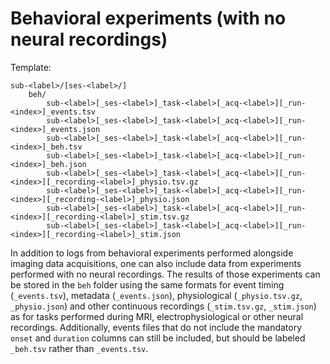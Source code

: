 # Behavioral experiments (with no neural recordings)

Template:

```Text
sub-<label>/[ses-<label>/]
    beh/
        sub-<label>[_ses-<label>]_task-<label>[_acq-<label>][_run-<index>]_events.tsv
        sub-<label>[_ses-<label>]_task-<label>[_acq-<label>][_run-<index>]_events.json
        sub-<label>[_ses-<label>]_task-<label>[_acq-<label>][_run-<index>]_beh.tsv
        sub-<label>[_ses-<label>]_task-<label>[_acq-<label>][_run-<index>]_beh.json
        sub-<label>[_ses-<label>]_task-<label>[_acq-<label>][_run-<index>][_recording-<label>]_physio.tsv.gz
        sub-<label>[_ses-<label>]_task-<label>[_acq-<label>][_run-<index>][_recording-<label>]_physio.json
        sub-<label>[_ses-<label>]_task-<label>[_acq-<label>][_run-<index>][_recording-<label>]_stim.tsv.gz
        sub-<label>[_ses-<label>]_task-<label>[_acq-<label>][_run-<index>][_recording-<label>]_stim.json
```

In addition to logs from behavioral experiments performed alongside imaging data
acquisitions, one can also include data from experiments performed with no neural
recordings.
The results of those experiments can be stored in the `beh` folder using the same
formats for event timing (`_events.tsv`), metadata (`_events.json`),
physiological (`_physio.tsv.gz`, `_physio.json`)
and other continuous recordings (`_stim.tsv.gz`, `_stim.json`)
as for tasks performed during MRI, electrophysiological or other neural recordings.
Additionally, events files that do not include the mandatory `onset` and
`duration` columns can still be included, but should be labeled `_beh.tsv`
rather than `_events.tsv`.
